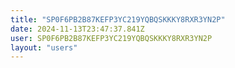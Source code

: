 ```yaml
---
title: "SP0F6PB2B87KEFP3YC219YQBQSKKKY8RXR3YN2P"
date: 2024-11-13T23:47:37.841Z
user: SP0F6PB2B87KEFP3YC219YQBQSKKKY8RXR3YN2P
layout: "users"
---
```

    